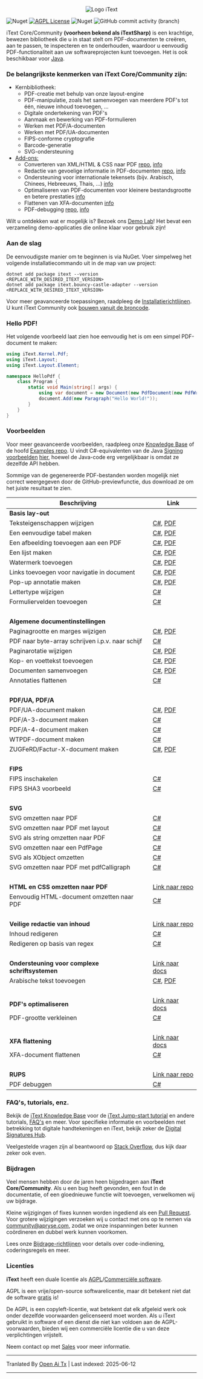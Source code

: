 <p align="center">
    <img src="https://raw.githubusercontent.com/itext/itext-dotnet/develop/assets/iText_Logo_Small.png" alt="Logo iText">
</p>

![Nuget](https://img.shields.io/nuget/v/itext7)
[![AGPL License](https://img.shields.io/badge/license-AGPL-blue.svg)](https://github.com/itext/itext7/blob/master/LICENSE.md)
![Nuget](https://img.shields.io/nuget/dt/itext7)
![GitHub commit activity (branch)](https://img.shields.io/github/commit-activity/m/itext/itext7-dotnet)

iText Core/Community **(voorheen bekend als iTextSharp)** is een krachtige, bewezen bibliotheek die u in staat stelt om PDF-documenten te creëren, aan te passen, te inspecteren en te onderhouden, waardoor u eenvoudig PDF-functionaliteit aan uw softwareprojecten kunt toevoegen. Het is ook beschikbaar voor [Java](https://github.com/itext/itext7).

### De belangrijkste kenmerken van iText Core/Community zijn:

* Kernbibliotheek:
    * PDF-creatie met behulp van onze layout-engine
    * PDF-manipulatie, zoals het samenvoegen van meerdere PDF's tot één, nieuwe inhoud toevoegen, ...
    * Digitale ondertekening van PDF's
    * Aanmaak en bewerking van PDF-formulieren
    * Werken met PDF/A-documenten
    * Werken met PDF/UA-documenten
    * FIPS-conforme cryptografie
    * Barcode-generatie
    * SVG-ondersteuning
* [Add-ons:][all products]
    * Converteren van XML/HTML & CSS naar PDF [repo][pdfhtml], [info][pdfhtmlproduct]
    * Redactie van gevoelige informatie in PDF-documenten [repo][pdfsweep], [info][pdfsweepproduct]
    * Ondersteuning voor internationale tekensets (bijv. Arabisch, Chinees, Hebreeuws, Thais, ...) [info][calligraph]
    * Optimaliseren van PDF-documenten voor kleinere bestandsgrootte en betere prestaties [info][optimizer]
    * Flattenen van XFA-documenten [info][xfa]
    * PDF-debugging [repo][rups], [info][rupsproduct]

Wilt u ontdekken wat er mogelijk is? Bezoek ons [Demo Lab](https://itextpdf.com/demos)! Het bevat een verzameling demo-applicaties die online klaar voor gebruik zijn!

### Aan de slag

De eenvoudigste manier om te beginnen is via NuGet. Voer simpelweg het volgende installatiecommando uit in de map van uw project:

```shell
dotnet add package itext --version <REPLACE_WITH_DESIRED_ITEXT_VERSION>
dotnet add package itext.bouncy-castle-adapter --version <REPLACE_WITH_DESIRED_ITEXT_VERSION>
```

Voor meer geavanceerde toepassingen, raadpleeg
de [Installatierichtlijnen](https://kb.itextpdf.com/home/it7kb/installation-guidelines).
U kunt iText Community ook [bouwen vanuit de broncode][building].

### Hello PDF!

Het volgende voorbeeld laat zien hoe eenvoudig het is om een simpel PDF-document te maken:

```csharp
using iText.Kernel.Pdf;
using iText.Layout;
using iText.Layout.Element;

namespace HelloPdf {
    class Program {
        static void Main(string[] args) {
            using var document = new Document(new PdfDocument(new PdfWriter("helloworld-pdf.pdf")));
            document.Add(new Paragraph("Hello World!"));
        }
    }
}
```

### Voorbeelden

Voor meer geavanceerde voorbeelden, raadpleeg onze [Knowledge Base](https://kb.itextpdf.com/home/it7kb/examples) of de
hoofd [Examples repo](https://github.com/itext/i7ns-samples). U vindt C#-equivalenten van de
Java [Signing voorbeelden](https://github.com/itext/i7js-signing-examples) [hier](https://github.com/itext/itext-publications-samples-dotnet/tree/develop/itext/itext.publications),
hoewel de Java-code erg vergelijkbaar is omdat ze dezelfde API hebben.

Sommige van de gegenereerde PDF-bestanden worden mogelijk niet correct weergegeven door de GitHub-previewfunctie, dus download ze om het juiste resultaat te zien.

| Beschrijving                                | Link                                                                                                                                                                                                                                                                                                   |
|---------------------------------------------|--------------------------------------------------------------------------------------------------------------------------------------------------------------------------------------------------------------------------------------------------------------------------------------------------------|
| **Basis lay-out**                           |                                                                                                                                                                                                                                                                                                        |
| Teksteigenschappen wijzigen                 | [C#](https://github.com/itext/itext-publications-samples-dotnet/blob/master/itext/itext.samples/itext/samples/sandbox/layout/ParagraphTextWithStyle.cs), [PDF](https://github.com/itext/itext-publications-samples-dotnet/blob/master/itext/itext.samples/cmpfiles/sandbox/layout/cmp_paragraphTextWithStyle.pdf)                                |
| Een eenvoudige tabel maken                  | [C#](https://github.com/itext/itext-publications-samples-dotnet/blob/master/itext/itext.samples/itext/samples/sandbox/tables/SimpleTable9.cs),  [PDF](https://github.com/itext/itext-publications-samples-dotnet/blob/master/itext/itext.samples/cmpfiles/sandbox/tables/cmp_simple_table9.pdf)                                                  |
| Een afbeelding toevoegen aan een PDF        | [C#](https://github.com/itext/itext-publications-samples-dotnet/blob/master/itext/itext.samples/itext/samples/sandbox/images/MultipleImages.cs), [PDF](https://github.com/itext/itext-publications-samples-dotnet/blob/master/itext/itext.samples/cmpfiles/sandbox/images/cmp_multiple_images.pdf)                                               |
| Een lijst maken                             | [C#](https://github.com/itext/itext-publications-samples-dotnet/blob/master/itext/itext.samples/itext/samples/sandbox/objects/NestedLists.cs), [PDF](https://github.com/itext/itext-publications-samples-dotnet/blob/master/itext/itext.samples/cmpfiles/sandbox/objects/cmp_nested_list.pdf)                                                    |                                                                                                                                                                                                      
| Watermerk toevoegen                         | [C#](https://github.com/itext/itext-publications-samples-dotnet/blob/master/itext/itext.samples/itext/samples/sandbox/events/Watermarking.cs),  [PDF](https://github.com/itext/itext-publications-samples-dotnet/blob/master/itext/itext.samples/cmpfiles/sandbox/events/cmp_watermarkings.pdf)                                                  |
| Links toevoegen voor navigatie in document  | [C#](https://github.com/itext/itext-publications-samples-dotnet/blob/master/itext/itext.samples/itext/samples/sandbox/annotations/AddLinkAnnotation5.cs),  [PDF](https://github.com/itext/itext-publications-samples-dotnet/blob/master/itext/itext.samples/cmpfiles/sandbox/annotations/cmp_add_link_annotation5.pdf)                           |
| Pop-up annotatie maken                      | [C#](https://github.com/itext/itext-publications-samples-dotnet/blob/master/itext/itext.samples/itext/samples/sandbox/annotations/MovePopup.cs),  [PDF](https://github.com/itext/itext-publications-samples-dotnet/blob/master/itext/itext.samples/cmpfiles/sandbox/annotations/cmp_move_popup.pdf)                                              |
| Lettertype wijzigen                         | [C#](https://github.com/itext/itext-publications-samples-dotnet/blob/master/itext/itext.samples/itext/samples/sandbox/layout/ParagraphTextWithStyle.cs)                                                                                                                                                                     |
| Formuliervelden toevoegen                   | [C#](https://kb.itextpdf.com/home/it7kb/examples/forms-in-itext-core-8-0-0)                                                                                                                                                                                                                            |
 <br>                                         |                                                                                                                                                                                                                                                                                                        |
| **Algemene documentinstellingen**           |                                                                                                                                                                                                                                                                                                        |
| Paginagrootte en marges wijzigen            | [C#](https://github.com/itext/itext-publications-samples-dotnet/blob/master/itext/itext.samples/itext/samples/sandbox/layout/PageSizeAndMargins.cs),  [PDF](https://github.com/itext/itext-publications-samples-dotnet/blob/master/itext/itext.samples/cmpfiles/sandbox/layout/cmp_pageSizeAndMargins.pdf)                                       |
| PDF naar byte-array schrijven i.p.v. naar schijf | [C#](https://stackoverflow.com/a/67411657/10015628)                                                                                                                                                                                                                                                    |
| Paginarotatie wijzigen                      | [C#](https://github.com/itext/itext-publications-samples-dotnet/blob/master/itext/itext.samples/itext/samples/sandbox/events/PageRotation.cs),  [PDF](https://github.com/itext/itext-publications-samples-dotnet/blob/master/itext/itext.samples/cmpfiles/sandbox/events/cmp_page_rotation.pdf)                                                  |
| Kop- en voettekst toevoegen                 | [C#](https://github.com/itext/itext-publications-samples-dotnet/blob/master/itext/itext.samples/itext/samples/sandbox/events/TextFooter.cs),  [PDF](https://github.com/itext/itext-publications-samples-dotnet/blob/master/itext/itext.samples/cmpfiles/sandbox/events/cmp_text_footer.pdf)                                                      |
| Documenten samenvoegen                      | [C#](https://github.com/itext/itext-publications-samples-dotnet/blob/master/itext/itext.samples/itext/samples/sandbox/merge/AddCover1.cs),  [PDF](https://github.com/itext/itext-publications-samples-dotnet/blob/master/itext/itext.samples/cmpfiles/sandbox/merge/cmp_add_cover.pdf)                                                           |
| Annotaties flattenen                        | [C#](https://kb.itextpdf.com/home/it7kb/examples/high-level-annotation-flattening)                                                                                                                                                                                                                     |
| <br>                                        |                                                                                                                                                                                                                                                                                                        |
| **PDF/UA, PDF/A**                           |                                                                                                                                                                                                                                                                                                        |
| PDF/UA-document maken                       | [C#](https://github.com/itext/itext-publications-samples-dotnet/blob/master/itext/itext.samples/itext/samples/sandbox/pdfua/PdfUA.cs),  [PDF](https://github.com/itext/itext-publications-samples-dotnet/blob/master/itext/itext.samples/cmpfiles/sandbox/pdfua/cmp_pdf_ua.pdf)                                                                  |
| PDF/A-3-document maken                      | [C#](https://github.com/itext/itext-publications-samples-dotnet/blob/master/itext/itext.samples/itext/samples/sandbox/pdfa/PdfA3.cs)                                                                                                                                                                                        |
| PDF/A-4-document maken                      | [C#](https://github.com/itext/itext-publications-samples-dotnet/blob/master/itext/itext.samples/itext/samples/sandbox/pdfa/PdfA4.cs)                                                                                                                                                                   |
| WTPDF-document maken                        | [C#](https://github.com/itext/itext-publications-samples-dotnet/blob/master/itext/itext.samples/itext/samples/sandbox/pdfua/Wtpdf.cs)                                                                                                                                                                  |
| ZUGFeRD/Factur-X-document maken             | [C#](https://github.com/itext/itext-publications-samples-dotnet/blob/master/itext/itext.samples/itext/samples/sandbox/zugferd/BasicSample.cs), [PDF](https://github.com/itext/itext-publications-samples-dotnet/blob/master/itext/itext.samples/cmpfiles/sandbox/zugferd/cmp_invoice_with_zugferd.pdf) |
| <br>                                        |                                                                                                                                                                                                                                                                                                        |
| **FIPS**                                    |                                                                                                                                                                                                                                                                                                        |
| FIPS inschakelen                            | [C#](https://kb.itextpdf.com/home/it7kb/releases/release-itext-core-8-0-0/breaking-changes-for-itext-core-8-0-0/bouncy-castle-changes)                                                                                                                                                                 |
| FIPS SHA3 voorbeeld                         | [C#](https://kb.itextpdf.com/home/it7kb/examples/fips-sha3-examples-for-itext-core-8-0-0)                                                                                                                                                                                                              |
| <br>                                        |                                                                                                                                                                                                                                                                                                        |
| **SVG**                                     |                                                                                                                                                                                                                                                                                                        |
| SVG omzetten naar PDF                       | [C#](https://github.com/itext/itext-publications-samples-dotnet/blob/master/itext/itext.samples/itext/samples/sandbox/svg/ConvertSvgToPdf.cs)                                                                                                                                                        |
| SVG omzetten naar PDF met layout            | [C#](https://github.com/itext/itext-publications-samples-dotnet/blob/master/itext/itext.samples/itext/samples/sandbox/svg/ConvertSvgToLayoutImage.cs)                                                                                                                                                |
| SVG als string omzetten naar PDF            | [C#](https://github.com/itext/itext-publications-samples-dotnet/blob/master/itext/itext.samples/itext/samples/sandbox/svg/ConvertSvgStringToPdf.cs)                                                                                                                                                  |
| SVG omzetten naar een PdfPage               | [C#](https://github.com/itext/itext-publications-samples-dotnet/blob/master/itext/itext.samples/itext/samples/sandbox/svg/ConvertSvgToPdfPage.cs)                                                                                                                                                    |
| SVG als XObject omzetten                    | [C#](https://github.com/itext/itext-publications-samples-dotnet/blob/master/itext/itext.samples/itext/samples/sandbox/svg/ConvertSvgToXObject.cs)                                                                                                                                                    |
| SVG omzetten naar PDF met pdfCalligraph     | [C#](https://github.com/itext/itext-publications-samples-dotnet/blob/master/itext/itext.samples/itext/samples/sandbox/svg/ConvertSvgToPdfWithPdfCalligraph.cs)                                                                                                                                       |
| <br>                                        |                                                                                                                                                                                                                                                                                                        |
| **HTML en CSS omzetten naar PDF**           | [Link naar repo](https://github.com/itext/i7j-pdfhtml)                                                                                                                                                                                                                                                |
| Eenvoudig HTML-document omzetten naar PDF   | [C#](https://kb.itextpdf.com/home/it7kb/ebooks/itext-7-converting-html-to-pdf-with-pdfhtml)                                                                                                                                                                                                            |
| <br>                                        |                                                                                                                                                                                                                                                                                                        |
| **Veilige redactie van inhoud**             | [Link naar repo](https://github.com/itext/i7j-pdfsweep)                                                                                                                                                                                                                                                |
| Inhoud redigeren                            | [C#](https://kb.itextpdf.com/home/it7kb/examples/removing-content-with-pdfsweep)                                                                                                                                                                                                                       |
| Redigeren op basis van regex                | [C#](https://itextpdf.com/products/pdf-redaction-pdfsweep)                                                                                                                                                                                                                                             |
| <br>                                        |                                                                                                                                                                                                                                                                                                        |
| **Ondersteuning voor complexe schriftsystemen** | [Link naar docs](https://itextpdf.com/products/pdfcalligraph)                                                                                                                                                                                                                                          |
| Arabische tekst toevoegen                   | [C#](https://github.com/itext/itext-publications-samples-dotnet/blob/master/itext/itext.samples/itext/samples/sandbox/typography/arabic/ArabicWordSpacing.cs), [PDF](https://github.com/itext/itext-publications-samples-dotnet/blob/master/itext/itext.samples/cmpfiles/sandbox/typography/cmp_ArabicWordSpacing.pdf)                           |
| <br>                                        |                                                                                                                                                                                                                                                                                                        |
| **PDF's optimaliseren**                     | [Link naar docs](https://itextpdf.com/products/compress-pdf-pdfoptimizer)                                                                                                                                                                                                                              |
| PDF-grootte verkleinen                      | [C#](https://itextpdf.com/products/compress-pdf-pdfoptimizer)                                                                                                                                                                                                                                          |
| <br>                                        |                                                                                                                                                                                                                                                                                                        |
| **XFA flattening**                          | [Link naar docs](https://itextpdf.com/products/flatten-pdf-pdfxfa)                                                                                                                                                                                                                                     |
| XFA-document flattenen                      | [C#](https://itextpdf.com/products/flatten-pdf-pdfxfa)                                                                                                                                                                                                                                                 |
| <br>                                        |                                                                                                                                                                                                                                                                                                        |
| **RUPS**                                    | [Link naar repo](https://github.com/itext/i7j-rups)                                                                                                                                                                                                                                                    |
| PDF debuggen                                | [C#](https://github.com/itext/i7j-rups/releases/latest)                                                                                                                                                                                                                                                |

### FAQ's, tutorials, enz. ###

Bekijk de [iText Knowledge Base](https://kb.itextpdf.com) voor de [iText Jump-start tutorial](https://kb.itextpdf.com/home/it7kb/ebooks/itext-jump-start-tutorial-for-net) en andere
tutorials, [FAQ's](https://kb.itextpdf.com/home/it7kb/faq) en meer. Voor specifieke informatie en voorbeelden met betrekking tot
digitale handtekeningen en iText, bekijk zeker
de [Digital Signatures Hub](https://kb.itextpdf.com/home/it7kb/digital-signatures-hub).

Veelgestelde vragen zijn al beantwoord op [Stack Overflow](https://stackoverflow.com/questions/tagged/itext+itext7), dus kijk daar zeker ook even.

### Bijdragen

Veel mensen hebben door de jaren heen bijgedragen aan **iText Core/Community**. Als u een bug heeft gevonden, een fout in de documentatie, of een gloednieuwe functie wilt toevoegen, verwelkomen wij uw bijdrage.

Kleine wijzigingen of fixes kunnen worden ingediend als een [Pull Request](https://github.com/itext/itext7-dotnet/pulls). Voor grotere wijzigingen verzoeken wij u contact met ons op te nemen via community@apryse.com, zodat we onze inspanningen beter kunnen coördineren en dubbel werk kunnen voorkomen.

Lees onze [Bijdrage-richtlijnen][contributing] voor details over code-indiening, coderingsregels en meer.

### Licenties

**iText** heeft een duale licentie als [AGPL][agpl]/[Commerciële software][sales].

AGPL is een vrije/open-source softwarelicentie, maar dit betekent niet dat de software [gratis][gratis] is!

De AGPL is een copyleft-licentie, wat betekent dat elk afgeleid werk ook onder dezelfde voorwaarden gelicenseerd moet worden. Als u iText gebruikt in software of een dienst die niet kan voldoen aan de AGPL-voorwaarden, bieden wij een commerciële licentie die u van deze verplichtingen vrijstelt.

Neem contact op met [Sales] voor meer informatie.

[agpl]: LICENSE.md

[building]: BUILDING.md

[contributing]: CONTRIBUTING.md

[layoutMd]: layout/README.md

[itext]: https://itextpdf.com/

[github]: https://github.com/itext/itext7

[latest]: https://github.com/itext/itext7/releases/latest

[sales]: https://itextpdf.com/sales

[gratis]: https://en.wikipedia.org/wiki/Gratis_versus_libre

[rups]: https://github.com/itext/i7j-rups

[pdfhtml]: https://github.com/itext/i7n-pdfhtml

[pdfsweep]: https://github.com/itext/i7n-pdfsweep

[itext7net]: https://github.com/itext/itext7-dotnet
[pdfsweepproduct]: https://itextpdf.com/products/pdf-redaction-pdfsweep

[optimizer]: https://itextpdf.com/products/compress-pdf-pdfoptimizer

[all products]: https://itextpdf.com/products

[pdfhtmlproduct]: https://itextpdf.com/products/itext-pdf-html

[xfa]: https://itextpdf.com/products/flatten-pdf-pdfxfa

[rupsproduct]: https://itextpdf.com/products/rups

[calligraph]: https://itextpdf.com/products/pdfcalligraph

---

Tranlated By [Open Ai Tx](https://github.com/OpenAiTx/OpenAiTx) | Last indexed: 2025-06-12

---